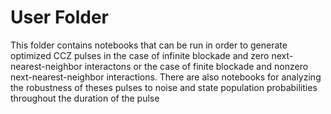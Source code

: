 # User Folder
This folder contains notebooks that can be run in order to generate optimized CCZ pulses in the case of infinite blockade and zero next-nearest-neighbor
interactons or the case of finite blockade and nonzero next-nearest-neighbor interactions. There are also notebooks for analyzing the robustness of theses pulses to noise 
and state population probabilities throughout the duration of the pulse
